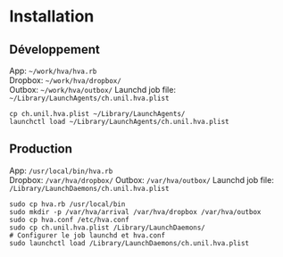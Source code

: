 # Installation

## Développement

App: `~/work/hva/hva.rb`  
Dropbox: `~/work/hva/dropbox/`  
Outbox: `~/work/hva/outbox/`
Launchd job file: `~/Library/LaunchAgents/ch.unil.hva.plist`  

    cp ch.unil.hva.plist ~/Library/LaunchAgents/
    launchctl load ~/Library/LaunchAgents/ch.unil.hva.plist

## Production

App: `/usr/local/bin/hva.rb`  
Dropbox: `/var/hva/dropbox/`
Outbox: `/var/hva/outbox/`
Launchd job file: `/Library/LaunchDaemons/ch.unil.hva.plist`  

    sudo cp hva.rb /usr/local/bin
    sudo mkdir -p /var/hva/arrival /var/hva/dropbox /var/hva/outbox
    sudo cp hva.conf /etc/hva.conf
    sudo cp ch.unil.hva.plist /Library/LaunchDaemons/
    # Configurer le job launchd et hva.conf
    sudo launchctl load /Library/LaunchDaemons/ch.unil.hva.plist
